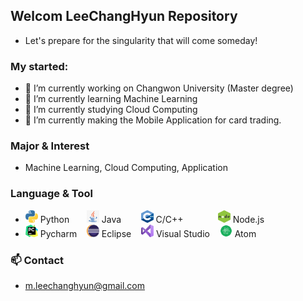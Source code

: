 ## Welcom LeeChangHyun Repository 
- Let's prepare for the  singularity that will come someday!

### My started:
- 🔭 I’m currently working on Changwon University (Master degree)  
- 🌱 I’m currently learning Machine Learning
- 🌱 I’m currently studying Cloud Computing
- 🤔 I’m currently making the Mobile Application for card trading.

### <b> Major & Interest </b>
- Machine Learning, Cloud Computing, Application

### <b> Language & Tool</b>
- <img src="img/Python-logo-notext.png" width="20" height="20"> Python &nbsp;&nbsp;&nbsp;&nbsp;&nbsp;
<img src="img/Java-logo-notext.png" width="20" height="20"> Java &nbsp;&nbsp;&nbsp;&nbsp;&nbsp;&nbsp;
<img src="img/C-logo-notext.png" width="20" height="20"> C/C++ &nbsp;&nbsp;&nbsp;&nbsp;&nbsp;&nbsp;&nbsp;&nbsp;&nbsp;&nbsp;&nbsp;&nbsp;
<img src="img/node-logo.png" width="20" height="20"> Node.js &nbsp;&nbsp;
- <img src="img/pycharm-logo-notext.png" width="20" height="20"> Pycharm &nbsp;&nbsp;
<img src="img/Eclipse-logo.png" width="20" height="20"> Eclipse &nbsp;&nbsp;
<img src="img/Visual Studio-logo.png" width="20" height="20"> Visual Studio &nbsp;&nbsp;
<img src="img/Atom-logo-notext.png" width="20" height="20"> Atom &nbsp;&nbsp;

### 📫 Contact
- m.leechanghyun@gmail.com


<!--
**KoreanLeeChangHyun/KoreanLeeChangHyun** is a ✨ _special_ ✨ repository because its `README.md` (this file) appears on your GitHub profile.

Here are some ideas to get you started:

- 🔭 I’m currently working on ...
- 🌱 I’m currently learning ...
- 👯 I’m looking to collaborate on ...
- 🤔 I’m looking for help with ...
- 💬 Ask me about ...
- 📫 How to reach me: ...
- 😄 Pronouns: ...
- ⚡ Fun fact: ...
-->
